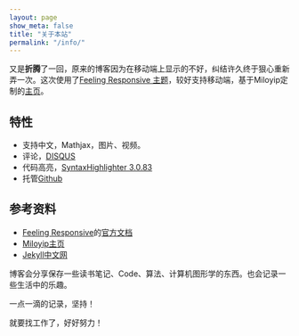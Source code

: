 ```yaml
---
layout: page
show_meta: false
title: "关于本站"
permalink: "/info/"
---
```


又是**折腾**了一回，原来的博客因为在移动端上显示的不好，纠结许久终于狠心重新弄一次。这次使用了[Feeling Responsive 主题](http://phlow.github.io/feeling-responsive/)，较好支持移动端，基于Miloyip定制的[主页](http://miloyip.com/)。

## 特性
* 支持中文，Mathjax，图片、视频。  
* 评论，[DISQUS](https://disqus.com/)  
* 代码高亮，[SyntaxHighlighter 3.0.83](http://alexgorbatchev.com/SyntaxHighlighter/)  
* 托管[Github](https://github.com/)  

## 参考资料
* [Feeling Responsive](http://phlow.github.io/feeling-responsive/)的[官方文档](https://phlow.github.io/feeling-responsive/documentation/)  
* [Miloyip主页](http://miloyip.com/)  
* [Jekyll中文网](http://jekyllcn.com/)  

博客会分享保存一些读书笔记、Code、算法、计算机图形学的东西。也会记录一些生活中的乐趣。  

一点一滴的记录，坚持！  

就要找工作了，好好努力！  
